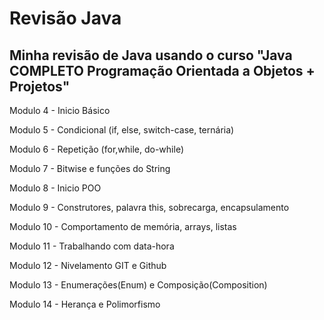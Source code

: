 # Revisão Java

## Minha revisão de Java usando o curso "Java COMPLETO Programação Orientada a Objetos + Projetos"

Modulo 4 - Inicio Básico

Modulo 5 - Condicional (if, else, switch-case, ternária)

Modulo 6 - Repetição (for,while, do-while)

Modulo 7 - Bitwise e funções do String

Modulo 8 - Inicio POO

Modulo 9 - Construtores, palavra this, sobrecarga, encapsulamento

Modulo 10 - Comportamento de memória, arrays, listas

Modulo 11 - Trabalhando com data-hora

Modulo 12 - Nivelamento GIT e Github

Modulo 13 - Enumerações(Enum) e Composição(Composition)

Modulo 14 - Herança e Polimorfismo
